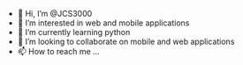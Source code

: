 - 👋 Hi, I’m @JCS3000
- 👀 I’m interested in web and mobile applications
- 🌱 I’m currently learning python
- 💞️ I’m looking to collaborate on mobile and web applications
- 📫 How to reach me ...

<!---
JCS3000/JCS3000 is a ✨ special ✨ repository because its `README.md` (this file) appears on your GitHub profile.
You can click the Preview link to take a look at your changes.
--->
